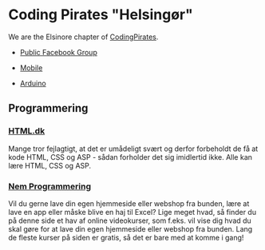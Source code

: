 # Coding Pirates "Helsingør"

We are the Elsinore chapter of [CodingPirates](https://codingpirates.dk/).

- [Public Facebook Group](https://www.facebook.com/groups/CodingPiratesHelsingoer/)

- [Mobile](./mobile.md)
- [Arduino](./arduino.md)

## Programmering

### [HTML.dk](http://html.darkmagus.dk)
Mange tror fejlagtigt, at det er umådeligt svært og derfor forbeholdt de få at kode HTML, CSS og ASP - sådan forholder det sig imidlertid ikke. Alle kan lære HTML, CSS og ASP. 

### [Nem Programmering](https://www.nemprogrammering.dk/)
Vil du gerne lave din egen hjemmeside eller webshop fra bunden, lære at lave en app eller måske blive en haj til Excel?
Lige meget hvad, så finder du på denne side et hav af online videokurser, som f.eks. vil vise dig hvad du skal gøre for at lave din egen hjemmeside eller webshop fra bunden. Lang de fleste kurser på siden er gratis, så det er bare med at komme i gang!
